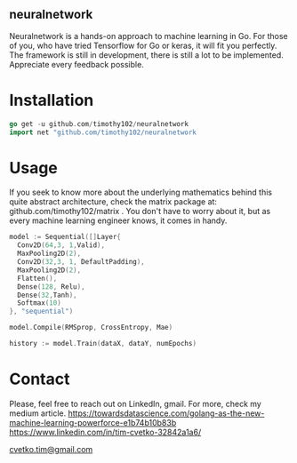 ## neuralnetwork

Neuralnetwork is a hands-on approach to machine learning in Go. For those of you, who have tried Tensorflow for Go or keras, it will fit you perfectly. The framework is still in development, there is still a lot to be implemented. Appreciate every feedback possible. 

# Installation
```go
go get -u github.com/timothy102/neuralnetwork
import net "github.com/timothy102/neuralnetwork 

```
# Usage

If you seek to know more about the underlying mathematics behind this quite abstract architecture, check the matrix package at: github.com/timothy102/matrix . 
You don't have to worry about it, but as every machine learning engineer knows, it comes in handy. 

```go
model := Sequential([]Layer{
  Conv2D(64,3, 1,Valid),
  MaxPooling2D(2),
  Conv2D(32,3, 1, DefaultPadding),
  MaxPooling2D(2),
  Flatten(),
  Dense(128, Relu),
  Dense(32,Tanh),
  Softmax(10)
}, "sequential")

model.Compile(RMSprop, CrossEntropy, Mae)

history := model.Train(dataX, dataY, numEpochs)
```

# Contact
Please, feel free to reach out on LinkedIn, gmail.
For more, check my medium article. 
https://towardsdatascience.com/golang-as-the-new-machine-learning-powerforce-e1b74b10b83b
https://www.linkedin.com/in/tim-cvetko-32842a1a6/

cvetko.tim@gmail.com
